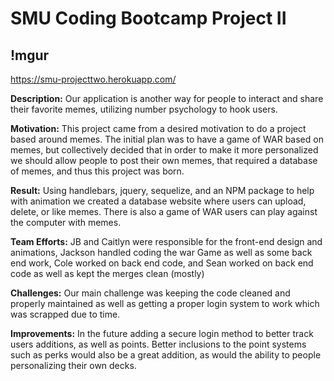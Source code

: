 # SMU Coding Bootcamp Project II
## !mgur
https://smu-projecttwo.herokuapp.com/

**Description:** Our application is another way for people to interact and share their favorite memes, utilizing number psychology to hook users.

**Motivation:** This project came from a desired motivation to do a project based around memes. The initial plan was to have a game of WAR based on memes, but collectively decided that in order to make it more personalized we should allow people to post their own memes, that required a database of memes, and thus this project was born.

**Result:** Using handlebars, jquery, sequelize, and an NPM package to help with animation we created a database website where users can upload, delete, or like memes. There is also a game of WAR users can play against the computer with memes.

**Team Efforts:** JB and Caitlyn were responsible for the front-end design and animations, Jackson handled coding the war Game as well as some back end work, Cole worked on back end code, and Sean worked on back end code as well as kept the merges clean (mostly)

**Challenges:** Our main challenge was keeping the code cleaned and properly maintained as well as getting a proper login system to work which was scrapped due to time.

**Improvements:** In the future adding a secure login method to better track users additions, as well as points. Better inclusions to the point systems such as perks would also be a great addition, as would the ability to people personalizing their own decks.
